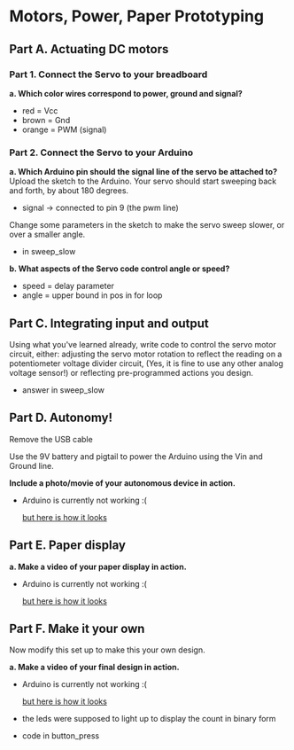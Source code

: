 
# Motors, Power, Paper Prototyping


## Part A. Actuating DC motors


### Part 1. Connect the Servo to your breadboard


**a. Which color wires correspond to power, ground and signal?**

* red = Vcc
* brown = Gnd
* orange = PWM (signal)


### Part 2. Connect the Servo to your Arduino

**a. Which Arduino pin should the signal line of the servo be attached to?**
Upload the sketch to the Arduino. Your servo should start sweeping back and forth, by about 180 degrees.

* signal -> connected to pin 9 (the pwm line)

Change some parameters in the sketch to make the servo sweep slower, or over a smaller angle.

* in sweep_slow

**b. What aspects of the Servo code control angle or speed?**

* speed = delay parameter
* angle = upper bound in pos in for loop 

## Part C. Integrating input and output

Using what you've learned already, write code to control the servo motor circuit, either:
adjusting the servo motor rotation to reflect the reading on a potentiometer voltage divider circuit, (Yes, it is fine to use any other analog voltage sensor!) or reflecting pre-programmed actions you design. 

* answer in sweep_slow

## Part D. Autonomy!

Remove the USB cable

Use the 9V battery and pigtail to power the Arduino using the Vin and Ground line.

**Include a photo/movie of your autonomous device in action.**

* Arduino is currently not working :( </p>
[but here is how it looks](https://photos.app.goo.gl/LA4CiJUri8kDQvR58)

## Part E. Paper display


**a. Make a video of your paper display in action.**

* Arduino is currently not working :( </p>
[but here is how it looks](https://photos.app.goo.gl/JWV8FUe3og72saLx6)

## Part F. Make it your own

Now modify this set up to make this your own design. 

**a. Make a video of your final design in action.**

* Arduino is currently not working :( </p>
[but here is how it looks](https://photos.app.goo.gl/gHKV7e4LMm6abQ3x6)

* the leds were supposed to light up to display the count in binary form
* code in button_press
